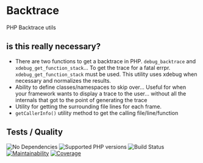 # Backtrace
PHP Backtrace utils

## is this really necessary?
* There are two functions to get a backtrace in PHP.  `debug_backtrace` and `xdebug_get_function_stack`...  To get the trace for a fatal errpr. `xdebug_get_function_stack` must be used.
This utility uses xdebug when necessary and normalizes the results.
* Ability to define classes/namespaces to skip over...  Useful for when your framework wants to display a trace to the user... without all the internals that got to the point of generating the trace
* Utility for getting the surrounding file lines for each frame.
* `getCallerInfo()` utility method to get the calling file/line/function

## Tests / Quality

![No Dependencies](https://img.shields.io/badge/dependencies-none-333333.svg)
![Supported PHP versions](https://img.shields.io/static/v1?label=PHP&message=5.4%20-%208.3&color=blue)
![Build Status](https://img.shields.io/github/actions/workflow/status/bkdotcom/Backtrace/phpunit.yml.svg?logo=github)
[![Maintainability](https://img.shields.io/codeclimate/maintainability/bkdotcom/Backtrace.svg?logo=codeclimate)](https://codeclimate.com/github/bkdotcom/Backtrace)
[![Coverage](https://img.shields.io/codeclimate/coverage-letter/bkdotcom/Backtrace.svg?logo=codeclimate)](https://codeclimate.com/github/bkdotcom/Backtrace)
